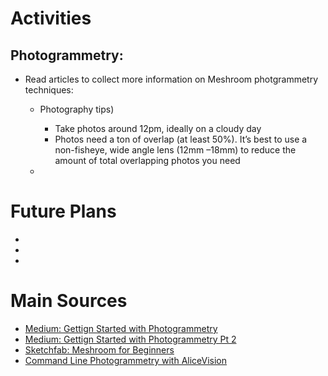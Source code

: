 # Activities

## Photogrammetry:

- Read articles to collect more information on Meshroom photgrammetry techniques:

  - Photography tips)
    - Take photos around 12pm, ideally on a cloudy day
    - Photos need a ton of overlap (at least 50%). It’s best to use a non-fisheye, wide angle lens (12mm –18mm) to reduce the amount of total overlapping photos you need
    
  - 
  

# Future Plans

- 
- 
- 


# Main Sources

  - [Medium: Gettign Started with Photogrammetry](https://medium.com/realities-io/getting-started-with-photogrammetry-d0a6ee40cb72)
  - [Medium: Gettign Started with Photogrammetry Pt 2](https://medium.com/realities-io/getting-started-with-photogrammetry-part-2-f957c9e8d61d)
  - [Sketchfab: Meshroom for Beginners](https://sketchfab.com/blogs/community/tutorial-meshroom-for-beginners)
  - [Command Line Photogrammetry with AliceVision](http://filmicworlds.com/blog/command-line-photogrammetry-with-alicevision/)

